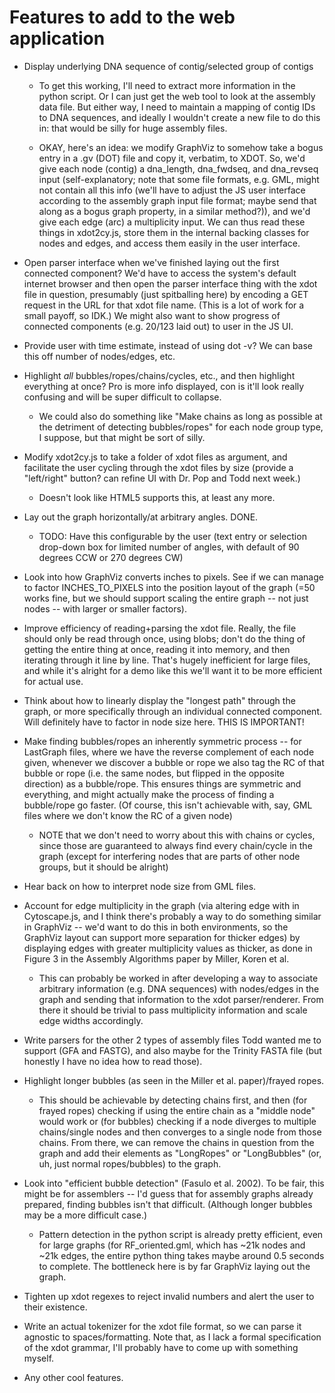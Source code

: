 # Features to add to the web application

* Display underlying DNA sequence of contig/selected group of contigs
	* To get this working, I'll need to extract more information in the
	python script. Or I can just get the web tool to look at the
	assembly data file. But either way, I need to maintain a mapping of
	contig IDs to DNA sequences, and ideally I wouldn't create a new
	file to do this in: that would be silly for huge assembly files.
	
	* OKAY, here's an idea:
	we modify GraphViz to somehow take a bogus
	entry in a .gv (DOT) file and copy it, verbatim, to XDOT. So, we'd
	give each node (contig) a dna_length, dna_fwdseq, and dna_revseq
	input (self-explanatory; note that some file formats, e.g. GML,
	might not contain all this info (we'll have to adjust the JS user
	interface according to the assembly graph input file format; maybe
	send that along as a bogus graph property, in a similar method?)),
	and we'd give each edge (arc) a multiplicity input. We can thus
	read these things in xdot2cy.js, store them in the internal backing
	classes for nodes and edges, and access them easily in the user
	interface.

* Open parser interface when we've finished laying out the first connected
component? We'd have to access the system's default internet browser and
then open the parser interface thing with the xdot file in question,
presumably (just spitballing here) by encoding a GET request in the URL
for that xdot file name. (This is a lot of work for a small payoff, so IDK.)
We might also want to show progress of connected components (e.g. 20/123
laid out) to user in the JS UI.

* Provide user with time estimate, instead of using dot -v? We can base this
off number of nodes/edges, etc.

* Highlight *all* bubbles/ropes/chains/cycles, etc., and then highlight
everything at once? Pro is more info displayed, con is it'll look really
confusing and will be super difficult to collapse.
	* We could also do something like "Make chains as long as possible
	at the detriment of detecting bubbles/ropes" for each node group
	type, I suppose, but that might be sort of silly.

* Modify xdot2cy.js to take a folder of xdot files as argument, and
facilitate the user cycling through the xdot files by size (provide a
"left/right" button? can refine UI with Dr. Pop and Todd next week.)
	* Doesn't look like HTML5 supports this, at least any more.

* Lay out the graph horizontally/at arbitrary angles. DONE.
	* TODO: Have this configurable by the user (text entry or selection
	 drop-down box for limited number of angles, with default of
	 90 degrees CCW or 270 degrees CW)

* Look into how GraphViz converts inches to pixels. See if we can manage to
factor INCHES_TO_PIXELS into the position layout of the graph (=50 works
fine, but we should support scaling the entire graph -- not just nodes --
with larger or smaller factors).

* Improve efficiency of reading+parsing the xdot file. Really, the file
should only be read through once, using blobs; don't do the thing of getting
the entire thing at once, reading it into memory, and then iterating through
it line by line. That's hugely inefficient for large files, and while it's
alright for a demo like this we'll want it to be more efficient for actual
use.

* Think about how to linearly display the "longest path" through the graph,
or more specifically through an individual connected component. Will
definitely have to factor in node size here. THIS IS IMPORTANT!

* Make finding bubbles/ropes an inherently symmetric process -- for LastGraph
files, where we have the reverse complement of each node given, whenever we
discover a bubble or rope we also tag the RC of that bubble or rope (i.e.
the same nodes, but flipped in the opposite direction) as a bubble/rope.
This ensures things are symmetric and everything, and might actually make
the process of finding a bubble/rope go faster. (Of course, this isn't
achievable with, say, GML files where we don't know the RC of a given node)
	* NOTE that we don't need to worry about this with chains or cycles,
	 since those are guaranteed to always find every chain/cycle in the
	 graph (except for interfering nodes that are parts of other node
      	 groups, but it should be alright)

* Hear back on how to interpret node size from GML files.

* Account for edge multiplicity in the graph (via altering edge with in
Cytoscape.js, and I think there's probably a way to do something similar in
GraphViz -- we'd want to do this in both environments, so the GraphViz
layout can support more separation for thicker edges) by displaying edges
with greater multiplicity values as thicker, as done in Figure 3 in the
Assembly Algorithms paper by Miller, Koren et al.
	* This can probably be worked in after developing a way to associate
	 arbitrary information (e.g. DNA sequences) with nodes/edges in the
	 graph and sending that information to the xdot parser/renderer.
	 From there it should be trivial to pass multiplicity information
	 and scale edge widths accordingly.

* Write parsers for the other 2 types of assembly files Todd wanted me to
support (GFA and FASTG), and also maybe for the Trinity FASTA file
(but honestly I have no idea how to read those).

* Highlight longer bubbles (as seen in the Miller et al. paper)/frayed ropes.
	* This should be achievable by detecting chains first, and then (for
	 frayed ropes) checking if using the entire chain as a "middle node"
	 would work or (for bubbles) checking if a node diverges to multiple
	 chains/single nodes and then converges to a single node from those
	 chains.
	 From there, we can remove the chains in question from the graph
	 and add their elements as "LongRopes" or "LongBubbles"
	 (or, uh, just normal ropes/bubbles) to the graph.

* Look into "efficient bubble detection" (Fasulo et al. 2002). To be fair,
this might be for assemblers -- I'd guess that for assembly graphs already
prepared, finding bubbles isn't that difficult. (Although longer bubbles
may be a more difficult case.)
	* Pattern detection in the python script is already pretty
	 efficient, even for large graphs (for RF_oriented.gml, which has
	 ~21k nodes and ~21k edges, the entire python thing takes maybe
	 around 0.5 seconds to complete. The bottleneck here is by far
	 GraphViz laying out the graph.

* Tighten up xdot regexes to reject invalid numbers and alert the user to
their existence.

* Write an actual tokenizer for the xdot file format, so we can parse it
agnostic to spaces/formatting. Note that, as I lack a formal specification
of the xdot grammar, I'll probably have to come up with something myself.

* Any other cool features.
